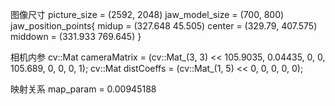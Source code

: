 图像尺寸
picture_size = (2592, 2048)
jaw_model_size = (700, 800)
jaw_position_points{
    midup = (327.648  45.505)
    center = (329.79, 407.575)
    middown = (331.933 769.645)
}


相机内参
cv::Mat cameraMatrix = (cv::Mat_<double>(3, 3) << 105.9035, 0.04435, 0, 0, 105.689, 0, 0, 0, 1);
cv::Mat distCoeffs = (cv::Mat_<double>(1, 5) << 0, 0, 0, 0, 0);

映射关系
map_param = 0.00945188